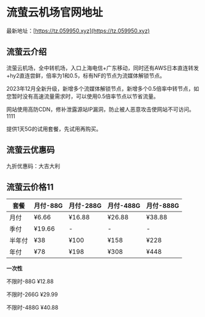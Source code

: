 # 流萤云机场官网地址

最新地址：[https://tz.059950.xyz](https://tz.059950.xyz)

## 流萤云介绍

流萤云机场，全中转机场，入口上海电信+广东移动，同时还有AWS日本直连转发+hy2直连尝鲜，倍率为1和0.5，标有NF的节点为流媒体解锁节点。

2023年12月全新升级，新增多个流媒体解锁节点，新增多个0.5倍率中转节点，如您暂时没有高速流量需求时，可以使用0.5倍率节点以节省流量。

网站使用高防CDN，修补泄露源站IP漏洞，防止被人恶意攻击使网站不可访问。1111

提供1天5G的试用套餐，先试用再购买。

## 流萤云优惠码

九折优惠码：大吉大利

## 流萤云价格11

|套餐|月付-88G|月付-288G|月付-488G|月付-888G|
|----|----|----|----|----|
|月付|¥6.66|¥16.88|¥26.88|¥38.88|
|季付|¥19.66|-|-|-|
|半年付|¥38|¥100|¥158|¥228|
|年付|¥78|¥198|¥308|¥448|

**一次性**

不限时-88G ¥12.88

不限时-266G ¥29.99

不限时-488G ¥40.88




